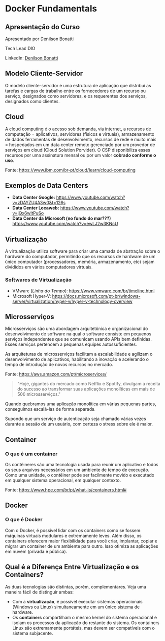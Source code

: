 # Docker Fundamentals

## Apresentação do Curso

Apresentado por Denilson Bonatti

Tech Lead DIO

[This is a comment in Markdown and will be hidden]: #
[LinkedIn: <a href="https://www.linkedin.com/in/denilsonbonatti/" target="_blank">Denilson Bonatti</a>]: #
LinkedIn: [Denilson Bonatti](https://www.linkedin.com/in/denilsonbonatti/)

## Modelo Cliente-Servidor

O modelo cliente-servidor é uma estrutura de aplicação que distribui as tarefas e cargas de trabalho entre os fornecedores de um recurso ou serviço, designados como servidores, e os requerentes dos serviços, designados como clientes.

## Cloud

A cloud computing é o acesso sob demanda, via internet, a recursos de computação = aplicativos, servidores (físicos e virtuais), armazenamento de dados ferramentas de desenvolvimento, recursos de rede e muito mais = hospedados em um data center remoto gerenciado por um provedor de serviços em cloud (Cloud Solution Porvider). O CSP disponibiliza esses recursos por uma assinatura mensal ou por um valor **cobrado conforme o uso**.

Fonte: <https://www.ibm.com/br-pt/cloud/learn/cloud-computing>

## Exemplos de Data Centers

- **Data Center Google:** <https://www.youtube.com/watch?v=zDAYZU4A3w0&t=126s>
- **Data Center Locaweb:** <https://www.youtube.com/watch?v=jQx6wItPuSo>
- **Data Center da Microsoft (no fundo do mar???)** <https://www.youtube.com/watch?v=ewLJ2w3KNcU>

## Virtualização

A virtualização utiliza software para criar uma camada de abstração sobre o hardware do computador, permitindo que os recursos de hardware de um único computador (processadores, memória, armazenamento, etc) sejam divididos em vários computadores virtuais.

### Softwares de Virtualização

- VMware (*Linha do Tempo*): <https://www.vmware.com/br/timeline.html>
- Microsoft Hyper-V: <https://docs.microsoft.com/pt-br/windows-server/virtualization/hyper-v/hyper-v-technology-overview>

## Microsserviços

Microsserviços são uma abordagem arquitetônica e organizacional do desenvolvimento de software na qual o software consiste em pequenos serviços independentes que se comunicam usando APIs bem definidas. Esses serviços pertencem a pequenas equipes autossuficientes.

As arquiteturas de microsserviços facilitam a escalabilidade e agilizam o desenvolvimento de aplicativos, habilitando a inovação e acelerando o tempo de introdução de novos recursos no mercado.

Fonte: <https://aws.amazon.com/pt/microservices/>

> "Hoje, gigantes do mercado como Netflix e Spotify, divulgam a receita do sucesso ao transformar suas aplicações monolíticas em mais de 500 microsserviços."

Quando quebramos uma aplicação monolítica em várias pequenas partes, conseguimos escalá-las de forma separada.

Supondo que um serviço de autenticação seja chamado várias vezes durante a sessão de um usuário, com certeza o stress sobre ele é maior.

## Container

### O que é um container

Os contêineres são uma tecnologia usada para reunir um aplicativo e todos os seus arquivos necessários em um ambiente de tempo de execução. Como uma unidade, o contêiner pode ser facilmente movido e executado em qualquer sistema operacional, em qualquer contexto.

Fonte: <https://www.hpe.com/br/pt/what-is/containers.html#>

## Docker

### O que é Docker

Com o Docker, é possível lidar com os containers como se fossem máquinas virtuais modulares e extremamente leves. Além disso, os containers oferecem maior flexibilidade para você criar, implantar, copiar e migrar um container de um ambiente para outro. Isso otimiza as aplicações em nuvem (privada e pública).

## Qual é a Diferença Entre Virtualização e os Containers?

As duas tecnologias são distintas, porém, complementares. Veja uma maneira fácil de distinguir ambas:

- Com a **virtualização**, é possível executar sistemas operacionais (Windows ou Linux) simultaneamente em um único sistema de hardware.
- Os **containers** compartilham o mesmo kernel do sistema operacional e isolam os processos da aplicação do restante do sistema. Os containers Linux são extremamente portáteis, mas devem ser compatíveis com o sistema subjacente.
